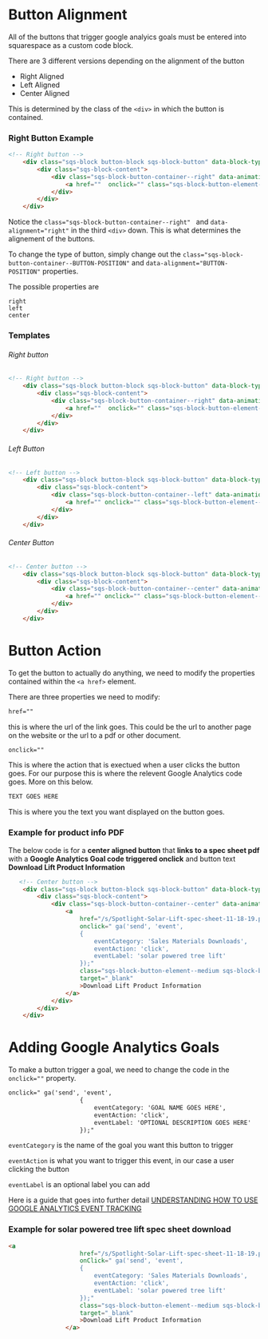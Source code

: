# Button Alignment 

All of the buttons that trigger google analyics goals must be entered into squarespace as a custom code block.

There are 3 different versions depending on the alignment of the button

- Right Aligned
- Left Aligned
- Center Aligned

This is determined by the class of the `<div>` in which the button is contained.


### Right Button Example

```HTML
<!-- Right button -->
    <div class="sqs-block button-block sqs-block-button" data-block-type="53">
        <div class="sqs-block-content">
            <div class="sqs-block-button-container--right" data-animation-role="button" data-alignment="right" data-button-size="medium" >
                <a href=""  onclick="" class="sqs-block-button-element--medium sqs-block-button-element" data-initialized="true">TEXT GOES HERE</a>
            </div>
        </div>
    </div>
```
    
Notice the ```class="sqs-block-button-container--right" ``` and `data-alignment="right"` in the third `<div>` down. This is what determines the alignement of the buttons.

To change the type of button, simply change out the `class="sqs-block-button-container--BUTTON-POSITION"` and `data-alignment="BUTTON-POSITION"` properties.

The possible properties are

```
right
left
center
```

### Templates


###### Right button
```HTML
<!-- Right button -->
    <div class="sqs-block button-block sqs-block-button" data-block-type="53">
        <div class="sqs-block-content">
            <div class="sqs-block-button-container--right" data-animation-role="button" data-alignment="right" data-button-size="medium" >
                <a href=""  onclick="" class="sqs-block-button-element--medium sqs-block-button-element" data-initialized="true">TEXT GOES HERE</a>
            </div>
        </div>
    </div>
```
###### Left Button
```HTML
<!-- Left button -->
    <div class="sqs-block button-block sqs-block-button" data-block-type="53">
        <div class="sqs-block-content">
            <div class="sqs-block-button-container--left" data-animation-role="button" data-alignment="left" data-button-size="medium" >
                <a href="" onclick="" class="sqs-block-button-element--medium sqs-block-button-element" data-initialized="true">TEXT GOES HERE</a>
            </div>
        </div>
    </div>
```
###### Center Button
```HTML
<!-- Center button -->
    <div class="sqs-block button-block sqs-block-button" data-block-type="53">
        <div class="sqs-block-content">
            <div class="sqs-block-button-container--center" data-animation-role="button" data-alignment="center" data-button-size="medium" >
                <a href="" onclick="" class="sqs-block-button-element--medium sqs-block-button-element" data-initialized="true">TEXT GOES HERE</a>
            </div>
        </div>
    </div>
```




# Button Action

To get the button to actually do anything, we need to modify the properties contained within the `<a href>` element.

There are three properties we need to modify:
```HTML
href=""
```
this is where the url of the link goes. This could be the url to another page on the website or the url to a pdf or other document.
```HTML
onclick=""
```
This is where the action that is exectued when a user clicks the button goes. For our purpose this is where the relevent Google Analytics code goes. More on this below.
```HTML
TEXT GOES HERE
```
This is where you the text you want displayed on the button goes.

### Example for product info PDF

The below code is for a **center aligned button** that **links to a spec sheet pdf** with a **Google Analytics Goal code triggered onclick** and button text **Download Lift Product Information**

```HTML
   <!-- Center button -->
    <div class="sqs-block button-block sqs-block-button" data-block-type="53">
        <div class="sqs-block-content">
            <div class="sqs-block-button-container--center" data-animation-role="button" data-alignment="center" data-button-size="medium" >
                <a 
                    href="/s/Spotlight-Solar-Lift-spec-sheet-11-18-19.pdf" 
                    onclick=" ga('send', 'event',
                    { 
                        eventCategory: 'Sales Materials Downloads',
                        eventAction: 'click',
                        eventLabel: 'solar powered tree lift'
                    });" 
                    class="sqs-block-button-element--medium sqs-block-button-element" 
                    target="_blank"
                    >Download Lift Product Information
                </a>
            </div>
        </div>
    </div>
```

# Adding Google Analytics Goals

To make a button trigger a goal, we need to change the code in the `onclick=""` property.

```HTML
onclick=" ga('send', 'event',
                    { 
                        eventCategory: 'GOAL NAME GOES HERE',
                        eventAction: 'click',
                        eventLabel: 'OPTIONAL DESCRIPTION GOES HERE'
                    });" 
```

`eventCategory` is the name of the goal you want this button to trigger

`eventAction` is what you want to trigger this event, in our case a user clicking the button

`eventLabel` is an optional label you can add

Here is a guide that goes into further detail [UNDERSTANDING HOW TO USE GOOGLE ANALYTICS EVENT TRACKING](https://bigbangthemes.net/blog/understanding-how-to-use-google-analytics-event-tracking/)

### Example for solar powered tree lift spec sheet download

```HTML
<a 
                    href="/s/Spotlight-Solar-Lift-spec-sheet-11-18-19.pdf" 
                    onClick=" ga('send', 'event',
                    { 
                        eventCategory: 'Sales Materials Downloads',
                        eventAction: 'click',
                        eventLabel: 'solar powered tree lift'
                    });" 
                    class="sqs-block-button-element--medium sqs-block-button-element" 
                    target="_blank"
                    >Download Lift Product Information
                </a>
```
